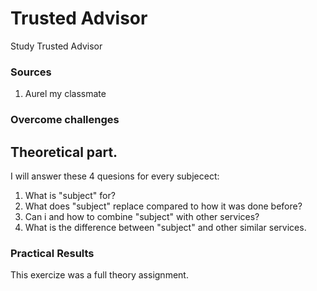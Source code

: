 # Trusted Advisor
Study Trusted Advisor


### Sources
1. Aurel my classmate

### Overcome challenges





## Theoretical part.

I will answer these 4 quesions for every subjecect:
  
  1. What is "subject" for?
  2. What does "subject" replace compared to how it was done before?
  3. Can i and how to combine "subject" with other services?
  4. What is the difference between "subject" and other similar services. 




### Practical Results
This exercize was a full theory assignment.













